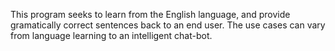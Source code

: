 This program seeks to learn from the English language, and provide gramatically correct sentences back to an end user. The use cases can vary from language learning to an intelligent chat-bot.
